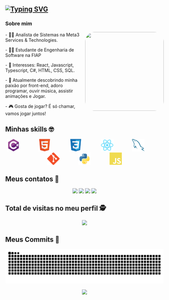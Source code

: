 ## [![Typing SVG](https://readme-typing-svg.herokuapp.com?color=8100F7&lines=Ol%C3%A1%2C+eu+me+chamo+Gabriel+Amorim!+)](https://git.io/typing-svg)</h2>

### Sobre mim
<div style="display: inline_block"  >
<img align="right" style="border-radius:30px;width: 250px; height:250px;" src="https://avatars.githubusercontent.com/u/60048274?v=4" />
<p> - 👨‍💻 Analista de Sistemas na Meta3 Services & Technologies. </p>
<p> - 👨‍🎓 Estudante de Engenharia de Software na FIAP</p>
<p> - 🎯 Interesses: React, Javascript, Typescript, C#, HTML, CSS, SQL. </p>
<p> - 🦊 Atualmente descobrindo minha paixão por front-end, adoro programar, ouvir música, assistir animações e Jogar. </p>
<p> - 🎮 Gosta de jogar? É só chamar, vamos jogar juntos! </p>
  
</div>
  
  ## Minhas skills :nerd_face:
<div align="center">
    <img height="40" src="https://raw.githubusercontent.com/devicons/devicon/master/icons/csharp/csharp-original.svg">
    &nbsp;&nbsp;&nbsp;&nbsp;&nbsp;&nbsp;&nbsp;&nbsp;&nbsp;&nbsp;&nbsp;&nbsp;&nbsp;
    <img height="40" src="https://raw.githubusercontent.com/devicons/devicon/master/icons/html5/html5-original.svg">
    &nbsp;&nbsp;&nbsp;&nbsp;&nbsp;&nbsp;&nbsp;&nbsp;&nbsp;&nbsp;&nbsp;&nbsp;&nbsp;
    <img height="40" src="https://raw.githubusercontent.com/devicons/devicon/master/icons/css3/css3-original.svg">
    &nbsp;&nbsp;&nbsp;&nbsp;&nbsp;&nbsp;&nbsp;&nbsp;&nbsp;&nbsp;&nbsp;&nbsp;&nbsp;
    <img height="40" src="https://raw.githubusercontent.com/devicons/devicon/master/icons/react/react-original.svg">
    &nbsp;&nbsp;&nbsp;&nbsp;&nbsp;&nbsp;&nbsp;&nbsp;&nbsp;&nbsp;&nbsp;&nbsp;&nbsp;
    <img height="40" src="https://raw.githubusercontent.com/devicons/devicon/master/icons/mysql/mysql-original.svg">
     &nbsp;&nbsp;&nbsp;&nbsp;&nbsp;&nbsp;&nbsp;&nbsp;&nbsp;&nbsp;&nbsp;&nbsp;&nbsp;
    <img height="40" src="https://raw.githubusercontent.com/devicons/devicon/master/icons/git/git-original.svg">
    &nbsp;&nbsp;&nbsp;&nbsp;&nbsp;&nbsp;&nbsp;&nbsp;&nbsp;&nbsp;&nbsp;&nbsp;&nbsp;
    <img height="40" src="https://raw.githubusercontent.com/devicons/devicon/master/icons/python/python-original.svg">
    &nbsp;&nbsp;&nbsp;&nbsp;&nbsp;&nbsp;&nbsp;&nbsp;&nbsp;&nbsp;&nbsp;&nbsp;&nbsp;
    <img height="40" src="https://raw.githubusercontent.com/devicons/devicon/master/icons/javascript/javascript-plain.svg">
</div>

## Meus contatos :iphone:

<p align="center">
  <a href="https://instagram.com/amorim.cs" target="_blank"><img src="https://img.shields.io/badge/-Instagram-%23E4405F?style=for-the-badge&logo=instagram&logoColor=white" target="_blank"></a>
 <a href="https://steamcommunity.com/id/RecNove" target="_blank"><img src="https://img.shields.io/badge/Steam-000000?style=for-the-badge&logo=steam&logoColor=white" target="_blank"></a>
  <a href = "mailto:contato@gabriel._amorim@hotmail.com"><img src="https://img.shields.io/badge/-Gmail-%23333?style=for-the-badge&logo=gmail&logoColor=white" target="_blank"></a>
  <a href="https://www.linkedin.com/in/gabrielamorim0" target="_blank"><img src="https://img.shields.io/badge/-LinkedIn-%230077B5?style=for-the-badge&logo=linkedin&logoColor=white" target="_blank"></a>
    </a>
</p>

<p align="center"> 

 ## Total de visitas no meu perfil :detective: <br>
 <p align="center"> 
   <img alingn="center" src="https://profile-counter.glitch.me/AmorimMG/count.svg" />
 </p>

</p>
 
<div> 
 
 ## Meus Commits :partying_face:
                                  
![Snake animation](https://github.com/AmorimMG/AmorimMG/blob/output/github-contribution-grid-snake.svg)
 
</div>

 <div>
<p align="center">
  <a href="https://github.com/anuraghazra/github-readme-stats">
    <img
      align="center"
      src="https://github-readme-stats.vercel.app/api/top-langs/?username=AmorimMG&layout=compact&langs_count=7&theme=dracula"
    />
  </a>
 </div>

